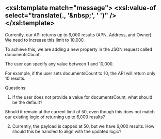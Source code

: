 
<xsl:template match="message">
    <message>
        <xsl:value-of select="translate(., '&amp;nbsp;', ' ')" />
    </message>
</xsl:template>
---

Currently, our API returns up to 6,000 results (APN, Address, and Owner). We need to increase this limit to 10,000.

To achieve this, we are adding a new property in the JSON request called documentsCount.

The user can specify any value between 1 and 10,000.

For example, if the user sets documentsCount to 10, the API will return only 10 results.


Questions:

1. If the user does not provide a value for documentsCount, what should be the default?

Should it remain at the current limit of 50, even though this does not match our existing logic of returning up to 6,000 results?



2. Currently, the payload is capped at 50, but we have 6,000 results. How should this be handled to align with the updated logic?
